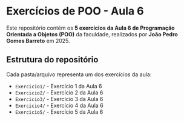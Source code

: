 # Exercícios de POO - Aula 6

Este repositório contém os **5 exercícios da Aula 6 de Programação Orientada a Objetos (POO)** da faculdade, realizados por **João Pedro Gomes Barreto** em 2025.

## Estrutura do repositório

Cada pasta/arquivo representa um dos exercícios da aula:

- `Exercicio1/` - Exercício 1 da Aula 6
- `Exercicio2/` - Exercício 2 da Aula 6
- `Exercicio3/` - Exercício 3 da Aula 6
- `Exercicio4/` - Exercício 4 da Aula 6
- `Exercicio5/` - Exercício 5 da Aula 6
